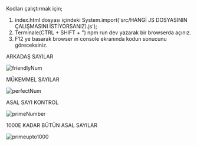 Kodları çalıştırmak için;
1. index.html dosyası içindeki  System.import('src/HANGİ JS DOSYASININ ÇALIŞMASINI İSTİYORSANIZ).js');
2. Terminale(CTRL + SHIFT + ") npm run dev yazarak bir browserda açınız.
3. F12 ye basarak browser ın console ekranında kodun sonucunu göreceksiniz.


ARKADAŞ SAYILAR

![friendlyNum](https://user-images.githubusercontent.com/74349907/140187621-3898aa00-2c35-4821-924c-e011fa3cfe29.png)

MÜKEMMEL SAYILAR

![perfectNum](https://user-images.githubusercontent.com/74349907/140187622-4d9c51ee-bf1f-4838-983a-07d31ba1bbea.png)

ASAL SAYI KONTROL

![primeNumber](https://user-images.githubusercontent.com/74349907/140187623-5b93389f-84c6-4662-b860-247681d888c1.png)

1000E KADAR BÜTÜN ASAL SAYILAR

![primeupto1000](https://user-images.githubusercontent.com/74349907/140187624-5347ecd7-1016-456f-9eff-1902d7e77095.png)
